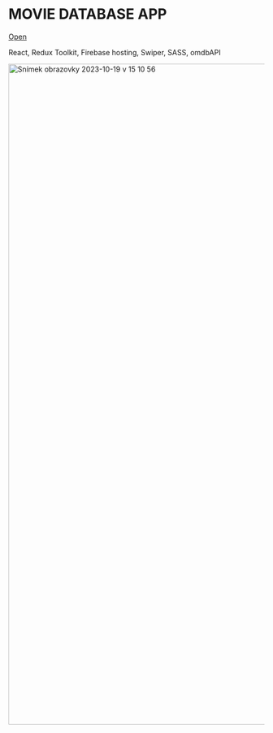# MOVIE DATABASE APP

[Open](https://movie-databaze.web.app)

React, Redux Toolkit, Firebase hosting, Swiper, SASS, omdbAPI

<img width="1301" alt="Snímek obrazovky 2023-10-19 v 15 10 56" src="https://github.com/sarkalax/movie-databaze/assets/112681783/51911567-a5dc-4e28-82cc-d10bebf00793">
